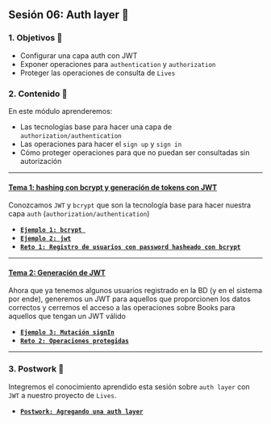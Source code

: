 ## Sesión 06: Auth layer 🤖

### 1. Objetivos :dart:

- Configurar una capa auth con JWT
- Exponer operaciones para `authentication` y `authorization`
- Proteger las operaciones de consulta de `Lives`

### 2. Contenido :blue_book:

En este módulo aprenderemos:

- Las tecnologías base para hacer una capa de `authorization/authentication`
- Las operaciones para hacer el `sign up` y `sign in`
- Cómo proteger operaciones para que no puedan ser consultadas sin autorización

---

#### <ins>Tema 1: hashing con bcrypt y generación de tokens con JWT</ins>

Conozcamos `JWT` y `bcrypt` que son la tecnología base para hacer nuestra capa `auth` (`authorization/authentication`)

- [**`Ejemplo 1: bcrypt `**](./ejemplo01)
- [**`Ejemplo 2: jwt`**](./ejemplo02)
- [**`Reto 1: Registro de usuarios con password hasheado con bcrypt`**](./reto01)

---

#### <ins>Tema 2: Generación de JWT</ins>

Ahora que ya tenemos algunos usuarios registrado en la BD (y en el sistema por ende), generemos un JWT para aquellos que proporcionen los datos correctos y cerremos el acceso a las operaciones sobre Books para aquellos que tengan un JWT válido

- [**`Ejemplo 3: Mutación signIn`**](./ejemplo03)
- [**`Reto 2: Operaciones protegidas`**](./reto02)

---

### 3. Postwork :memo:

Integremos el conocimiento aprendido esta sesión sobre `auth layer` con `JWT` a nuestro proyecto de `Lives`.

- [**`Postwork: Agregando una auth layer`**](./postwork/)
